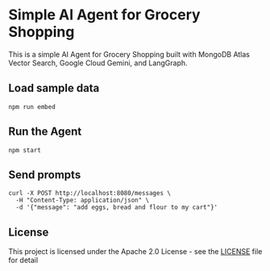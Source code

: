 # Simple AI Agent for Grocery Shopping

This is a simple AI Agent for Grocery Shopping built with MongoDB Atlas Vector Search, Google Cloud Gemini, and LangGraph.

## Load sample data

```
npm run embed
```

## Run the Agent

```
npm start
```

## Send prompts

```
curl -X POST http://localhost:8080/messages \
  -H "Content-Type: application/json" \
  -d '{"message": "add eggs, bread and flour to my cart"}'
```

## License

This project is licensed under the Apache 2.0 License - see the [LICENSE](LICENSE) file for detail
